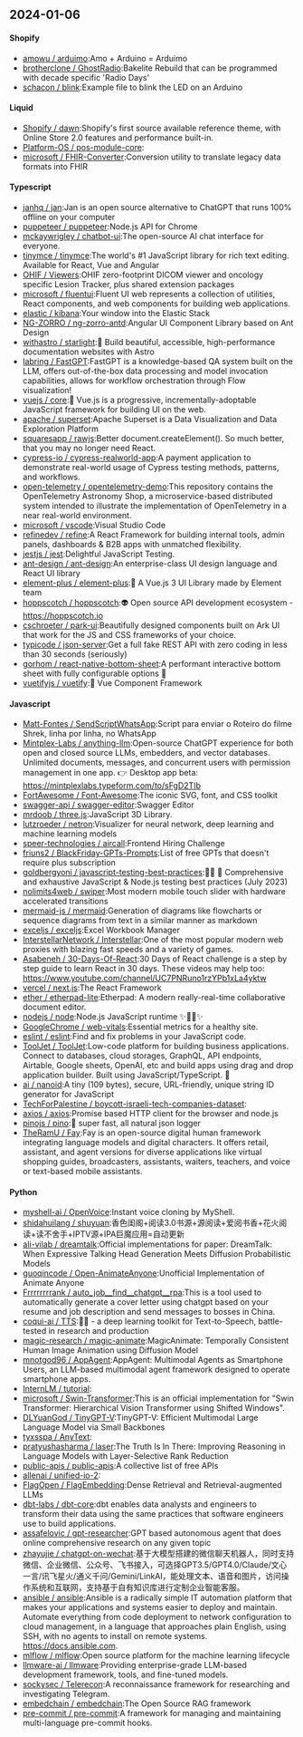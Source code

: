## 2024-01-06

#### Shopify
* [amowu / arduimo](https://github.com/amowu/arduimo):Amo + Arduino = Arduimo
* [brotherclone / GhostRadio](https://github.com/brotherclone/GhostRadio):Bakelite Rebuild that can be programmed with decade specific 'Radio Days'
* [schacon / blink](https://github.com/schacon/blink):Example file to blink the LED on an Arduino

#### Liquid
* [Shopify / dawn](https://github.com/Shopify/dawn):Shopify's first source available reference theme, with Online Store 2.0 features and performance built-in.
* [Platform-OS / pos-module-core](https://github.com/Platform-OS/pos-module-core):
* [microsoft / FHIR-Converter](https://github.com/microsoft/FHIR-Converter):Conversion utility to translate legacy data formats into FHIR

#### Typescript
* [janhq / jan](https://github.com/janhq/jan):Jan is an open source alternative to ChatGPT that runs 100% offline on your computer
* [puppeteer / puppeteer](https://github.com/puppeteer/puppeteer):Node.js API for Chrome
* [mckaywrigley / chatbot-ui](https://github.com/mckaywrigley/chatbot-ui):The open-source AI chat interface for everyone.
* [tinymce / tinymce](https://github.com/tinymce/tinymce):The world's #1 JavaScript library for rich text editing. Available for React, Vue and Angular
* [OHIF / Viewers](https://github.com/OHIF/Viewers):OHIF zero-footprint DICOM viewer and oncology specific Lesion Tracker, plus shared extension packages
* [microsoft / fluentui](https://github.com/microsoft/fluentui):Fluent UI web represents a collection of utilities, React components, and web components for building web applications.
* [elastic / kibana](https://github.com/elastic/kibana):Your window into the Elastic Stack
* [NG-ZORRO / ng-zorro-antd](https://github.com/NG-ZORRO/ng-zorro-antd):Angular UI Component Library based on Ant Design
* [withastro / starlight](https://github.com/withastro/starlight):🌟 Build beautiful, accessible, high-performance documentation websites with Astro
* [labring / FastGPT](https://github.com/labring/FastGPT):FastGPT is a knowledge-based QA system built on the LLM, offers out-of-the-box data processing and model invocation capabilities, allows for workflow orchestration through Flow visualization!
* [vuejs / core](https://github.com/vuejs/core):🖖 Vue.js is a progressive, incrementally-adoptable JavaScript framework for building UI on the web.
* [apache / superset](https://github.com/apache/superset):Apache Superset is a Data Visualization and Data Exploration Platform
* [squaresapp / rawjs](https://github.com/squaresapp/rawjs):Better document.createElement(). So much better, that you may no longer need React.
* [cypress-io / cypress-realworld-app](https://github.com/cypress-io/cypress-realworld-app):A payment application to demonstrate real-world usage of Cypress testing methods, patterns, and workflows.
* [open-telemetry / opentelemetry-demo](https://github.com/open-telemetry/opentelemetry-demo):This repository contains the OpenTelemetry Astronomy Shop, a microservice-based distributed system intended to illustrate the implementation of OpenTelemetry in a near real-world environment.
* [microsoft / vscode](https://github.com/microsoft/vscode):Visual Studio Code
* [refinedev / refine](https://github.com/refinedev/refine):A React Framework for building internal tools, admin panels, dashboards & B2B apps with unmatched flexibility.
* [jestjs / jest](https://github.com/jestjs/jest):Delightful JavaScript Testing.
* [ant-design / ant-design](https://github.com/ant-design/ant-design):An enterprise-class UI design language and React UI library
* [element-plus / element-plus](https://github.com/element-plus/element-plus):🎉 A Vue.js 3 UI Library made by Element team
* [hoppscotch / hoppscotch](https://github.com/hoppscotch/hoppscotch):👽 Open source API development ecosystem - https://hoppscotch.io
* [cschroeter / park-ui](https://github.com/cschroeter/park-ui):Beautifully designed components built on Ark UI that work for the JS and CSS frameworks of your choice.
* [typicode / json-server](https://github.com/typicode/json-server):Get a full fake REST API with zero coding in less than 30 seconds (seriously)
* [gorhom / react-native-bottom-sheet](https://github.com/gorhom/react-native-bottom-sheet):A performant interactive bottom sheet with fully configurable options 🚀
* [vuetifyjs / vuetify](https://github.com/vuetifyjs/vuetify):🐉 Vue Component Framework

#### Javascript
* [Matt-Fontes / SendScriptWhatsApp](https://github.com/Matt-Fontes/SendScriptWhatsApp):Script para enviar o Roteiro do filme Shrek, linha por linha, no WhatsApp
* [Mintplex-Labs / anything-llm](https://github.com/Mintplex-Labs/anything-llm):Open-source ChatGPT experience for both open and closed source LLMs, embedders, and vector databases. Unlimited documents, messages, and concurrent users with permission management in one app. 👉 Desktop app beta: https://mintplexlabs.typeform.com/to/sFgD2TIb
* [FortAwesome / Font-Awesome](https://github.com/FortAwesome/Font-Awesome):The iconic SVG, font, and CSS toolkit
* [swagger-api / swagger-editor](https://github.com/swagger-api/swagger-editor):Swagger Editor
* [mrdoob / three.js](https://github.com/mrdoob/three.js):JavaScript 3D Library.
* [lutzroeder / netron](https://github.com/lutzroeder/netron):Visualizer for neural network, deep learning and machine learning models
* [speer-technologies / aircall](https://github.com/speer-technologies/aircall):Frontend Hiring Challenge
* [friuns2 / BlackFriday-GPTs-Prompts](https://github.com/friuns2/BlackFriday-GPTs-Prompts):List of free GPTs that doesn't require plus subscription
* [goldbergyoni / javascript-testing-best-practices](https://github.com/goldbergyoni/javascript-testing-best-practices):📗🌐 🚢 Comprehensive and exhaustive JavaScript & Node.js testing best practices (July 2023)
* [nolimits4web / swiper](https://github.com/nolimits4web/swiper):Most modern mobile touch slider with hardware accelerated transitions
* [mermaid-js / mermaid](https://github.com/mermaid-js/mermaid):Generation of diagrams like flowcharts or sequence diagrams from text in a similar manner as markdown
* [exceljs / exceljs](https://github.com/exceljs/exceljs):Excel Workbook Manager
* [InterstellarNetwork / Interstellar](https://github.com/InterstellarNetwork/Interstellar):One of the most popular modern web proxies with blazing fast speeds and a variety of games.
* [Asabeneh / 30-Days-Of-React](https://github.com/Asabeneh/30-Days-Of-React):30 Days of React challenge is a step by step guide to learn React in 30 days. These videos may help too: https://www.youtube.com/channel/UC7PNRuno1rzYPb1xLa4yktw
* [vercel / next.js](https://github.com/vercel/next.js):The React Framework
* [ether / etherpad-lite](https://github.com/ether/etherpad-lite):Etherpad: A modern really-real-time collaborative document editor.
* [nodejs / node](https://github.com/nodejs/node):Node.js JavaScript runtime ✨🐢🚀✨
* [GoogleChrome / web-vitals](https://github.com/GoogleChrome/web-vitals):Essential metrics for a healthy site.
* [eslint / eslint](https://github.com/eslint/eslint):Find and fix problems in your JavaScript code.
* [ToolJet / ToolJet](https://github.com/ToolJet/ToolJet):Low-code platform for building business applications. Connect to databases, cloud storages, GraphQL, API endpoints, Airtable, Google sheets, OpenAI, etc and build apps using drag and drop application builder. Built using JavaScript/TypeScript. 🚀
* [ai / nanoid](https://github.com/ai/nanoid):A tiny (109 bytes), secure, URL-friendly, unique string ID generator for JavaScript
* [TechForPalestine / boycott-israeli-tech-companies-dataset](https://github.com/TechForPalestine/boycott-israeli-tech-companies-dataset):
* [axios / axios](https://github.com/axios/axios):Promise based HTTP client for the browser and node.js
* [pinojs / pino](https://github.com/pinojs/pino):🌲 super fast, all natural json logger
* [TheRamU / Fay](https://github.com/TheRamU/Fay):Fay is an open-source digital human framework integrating language models and digital characters. It offers retail, assistant, and agent versions for diverse applications like virtual shopping guides, broadcasters, assistants, waiters, teachers, and voice or text-based mobile assistants.

#### Python
* [myshell-ai / OpenVoice](https://github.com/myshell-ai/OpenVoice):Instant voice cloning by MyShell.
* [shidahuilang / shuyuan](https://github.com/shidahuilang/shuyuan):香色闺阁+阅读3.0书源+源阅读+爱阅书香+花火阅读+读不舍手+IPTV源+IPA巨魔应用=自动更新
* [ali-vilab / dreamtalk](https://github.com/ali-vilab/dreamtalk):Official implementations for paper: DreamTalk: When Expressive Talking Head Generation Meets Diffusion Probabilistic Models
* [guoqincode / Open-AnimateAnyone](https://github.com/guoqincode/Open-AnimateAnyone):Unofficial Implementation of Animate Anyone
* [Frrrrrrrrank / auto_job__find__chatgpt__rpa](https://github.com/Frrrrrrrrank/auto_job__find__chatgpt__rpa):This is a tool used to automatically generate a cover letter using chatgpt based on your resume and job description and send messages to bosses in China.
* [coqui-ai / TTS](https://github.com/coqui-ai/TTS):🐸💬 - a deep learning toolkit for Text-to-Speech, battle-tested in research and production
* [magic-research / magic-animate](https://github.com/magic-research/magic-animate):MagicAnimate: Temporally Consistent Human Image Animation using Diffusion Model
* [mnotgod96 / AppAgent](https://github.com/mnotgod96/AppAgent):AppAgent: Multimodal Agents as Smartphone Users, an LLM-based multimodal agent framework designed to operate smartphone apps.
* [InternLM / tutorial](https://github.com/InternLM/tutorial):
* [microsoft / Swin-Transformer](https://github.com/microsoft/Swin-Transformer):This is an official implementation for "Swin Transformer: Hierarchical Vision Transformer using Shifted Windows".
* [DLYuanGod / TinyGPT-V](https://github.com/DLYuanGod/TinyGPT-V):TinyGPT-V: Efficient Multimodal Large Language Model via Small Backbones
* [tyxsspa / AnyText](https://github.com/tyxsspa/AnyText):
* [pratyushasharma / laser](https://github.com/pratyushasharma/laser):The Truth Is In There: Improving Reasoning in Language Models with Layer-Selective Rank Reduction
* [public-apis / public-apis](https://github.com/public-apis/public-apis):A collective list of free APIs
* [allenai / unified-io-2](https://github.com/allenai/unified-io-2):
* [FlagOpen / FlagEmbedding](https://github.com/FlagOpen/FlagEmbedding):Dense Retrieval and Retrieval-augmented LLMs
* [dbt-labs / dbt-core](https://github.com/dbt-labs/dbt-core):dbt enables data analysts and engineers to transform their data using the same practices that software engineers use to build applications.
* [assafelovic / gpt-researcher](https://github.com/assafelovic/gpt-researcher):GPT based autonomous agent that does online comprehensive research on any given topic
* [zhayujie / chatgpt-on-wechat](https://github.com/zhayujie/chatgpt-on-wechat):基于大模型搭建的微信聊天机器人，同时支持微信、企业微信、公众号、飞书接入，可选择GPT3.5/GPT4.0/Claude/文心一言/讯飞星火/通义千问/Gemini/LinkAI，能处理文本、语音和图片，访问操作系统和互联网，支持基于自有知识库进行定制企业智能客服。
* [ansible / ansible](https://github.com/ansible/ansible):Ansible is a radically simple IT automation platform that makes your applications and systems easier to deploy and maintain. Automate everything from code deployment to network configuration to cloud management, in a language that approaches plain English, using SSH, with no agents to install on remote systems. https://docs.ansible.com.
* [mlflow / mlflow](https://github.com/mlflow/mlflow):Open source platform for the machine learning lifecycle
* [llmware-ai / llmware](https://github.com/llmware-ai/llmware):Providing enterprise-grade LLM-based development framework, tools, and fine-tuned models.
* [sockysec / Telerecon](https://github.com/sockysec/Telerecon):A reconnaissance framework for researching and investigating Telegram.
* [embedchain / embedchain](https://github.com/embedchain/embedchain):The Open Source RAG framework
* [pre-commit / pre-commit](https://github.com/pre-commit/pre-commit):A framework for managing and maintaining multi-language pre-commit hooks.
